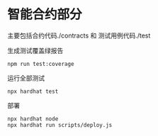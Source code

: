 # 智能合约部分

主要包括合约代码./contracts 和 测试用例代码./test

生成测试覆盖绿报告
```
npm run test:coverage
```

运行全部测试
```
npx hardhat test
```

部署
```
npx hardhat node
npx hardhat run scripts/deploy.js
```
